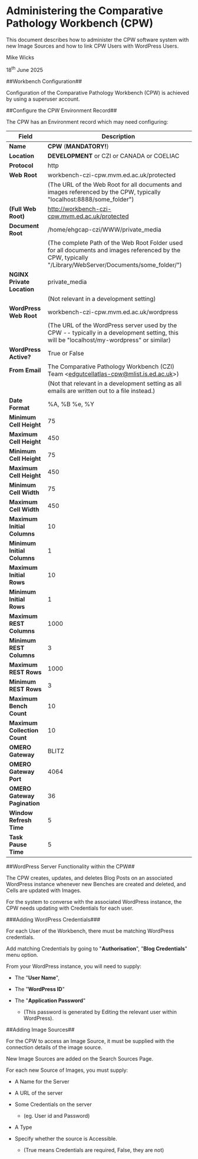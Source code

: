 # Administering the Comparative Pathology Workbench (CPW) #

This document describes how to administer the CPW software system with new Image Sources and how to link CPW Users with WordPress Users.

Mike Wicks

18<sup>th</sup> June 2025

##Workbench Configuration##

Configuration of the Comparative Pathology Workbench (CPW) is achieved by using a superuser account.

##Configure the CPW Environment Record##

The CPW has an Environment record which may need configuring:

| **Field** | **Description** |
| --------------------- | -------------------------------------------- |
| **Name** | **CPW** (**MANDATORY!**) |
| **Location** | **DEVELOPMENT** or CZI or CANADA or COELIAC |
| **Protocol** | http |
| **Web Root** | workbench-czi-cpw.mvm.ed.ac.uk/protected |
| | (The URL of the Web Root for all documents and images referenced by the CPW, typically "localhost:8888/some_folder") |
| **(Full Web Root)** | http://workbench-czi-cpw.mvm.ed.ac.uk/protected |
| **Document Root** | /home/ehgcap-czi/WWW/private_media |
| | (The complete Path of the Web Root Folder used for all documents and images referenced by the CPW, typically "/Library/WebServer/Documents/some_folder/") |
| **NGINX Private Location** | private_media |
| | (Not relevant in a development setting) |
| **WordPress Web Root** | workbench-czi-cpw.mvm.ed.ac.uk/wordpress |
| | (The URL of the WordPress server used by the CPW -- typically in a development setting, this will be "localhost/my-wordpress" or similar) |
| **WordPress Active?** | True or False |
| **From Email** | The Comparative Pathology Workbench (CZI) Team \<edgutcellatlas-cpw@mlist.is.ed.ac.uk\>) |
| | (Not that relevant in a development setting as all emails are written out to a file instead.) |
| **Date Format** | %A, %B %e, %Y |
| **Minimum Cell Height** | 75 |
| **Maximum Cell Height** | 450 |
| **Minimum Cell Height** | 75 |
| **Maximum Cell Height** | 450 |
| **Minimum Cell Width** | 75 |
| **Maximum Cell Width** | 450 |
| **Maximum Initial Columns** | 10 |
| **Minimum Initial Columns** | 1 |
| **Maximum Initial Rows** | 10 |
| **Minimum Initial Rows** | 1 |
| **Maximum REST Columns** | 1000 |
| **Minimum REST Columns** | 3 |
| **Maximum REST Rows** | 1000 |
| **Minimum REST Rows** | 3 |
| **Maximum Bench Count** | 10 |
| **Maximum Collection Count** | 10 |                                           
| **OMERO Gateway** | BLITZ |
| **OMERO Gateway Port** | 4064 |
| **OMERO Gateway Pagination** | 36 |                                           
| **Window Refresh Time** | 5 |
| **Task Pause Time** | 5 |

##WordPress Server Functionality within the CPW##

The CPW creates, updates, and deletes Blog Posts on an associated WordPress instance whenever new Benches are created and deleted, and Cells are updated with Images.

For the system to converse with the associated WordPress instance, the CPW needs updating with Credentials for each user.

###Adding WordPress Credentials###

For each User of the Workbench, there must be matching WordPress credentials.

Add matching Credentials by going to "**Authorisation**", "**Blog Credentials**" menu option.

From your WordPress instance, you will need to supply:

-   The "**User Name**",

-   The "**WordPress ID**"

-   The "**Application Password**"

    -   (This password is generated by Editing the relevant user within WordPress).

##Adding Image Sources##

For the CPW to access an Image Source, it must be supplied with the connection details of the image source.

New Image Sources are added on the Search Sources Page.

For each new Source of Images, you must supply:

-   A Name for the Server

-   A URL of the server

-   Some Credentials on the server

    -   (eg. User id and Password)

-   A Type

-   Specify whether the source is Accessible.

    -   (True means Credentials are required, False, they are not)
